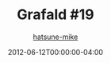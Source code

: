 ---
title: "Grafald #19"
type: "image"
date: 2012-06-12T00:00:00-04:00
draft: false
categories: ["Grafald"]
image_path: "../img/2012/19.png"
alt_text: ""
is_subpage: true
author: "[hatsune-mike](https://cohost.org/hatsune-mike)"
---